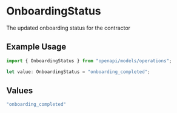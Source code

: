 # OnboardingStatus

The updated onboarding status for the contractor

## Example Usage

```typescript
import { OnboardingStatus } from "openapi/models/operations";

let value: OnboardingStatus = "onboarding_completed";
```

## Values

```typescript
"onboarding_completed"
```